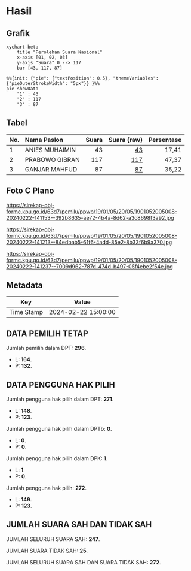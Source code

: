 # Hasil

## Grafik

```mermaid
xychart-beta
    title "Perolehan Suara Nasional"
    x-axis [01, 02, 03]
    y-axis "Suara" 0 --> 117
    bar [43, 117, 87]
```

```mermaid
%%{init: {"pie": {"textPosition": 0.5}, "themeVariables": {"pieOuterStrokeWidth": "5px"}} }%%
pie showData
    "1" : 43
    "2" : 117
    "3" : 87
```

## Tabel

| No. | Nama Paslon    | Suara | Suara (raw) | Persentase |
|:--- |:-------------- | -----:| -----------:| ----------:|
| 1   | ANIES MUHAIMIN | 43    | [43][p-1]   | 17,41      |
| 2   | PRABOWO GIBRAN | 117   | [117][p-2]  | 47,37      |
| 3   | GANJAR MAHFUD  | 87    | [87][p-3]   | 35,22      |


[p-1]: https://github.com/gigit-pemilu/pemilu-2024/blob/main/pilpres/hitung-suara/sub/19-kepulauan-bangka-belitung/sub/01-bangka/sub/05-pemali/sub/2005-pemali/sub/008-tps/sub/paslon-1.txt
[p-2]: https://github.com/gigit-pemilu/pemilu-2024/blob/main/pilpres/hitung-suara/sub/19-kepulauan-bangka-belitung/sub/01-bangka/sub/05-pemali/sub/2005-pemali/sub/008-tps/sub/paslon-2.txt
[p-3]: https://github.com/gigit-pemilu/pemilu-2024/blob/main/pilpres/hitung-suara/sub/19-kepulauan-bangka-belitung/sub/01-bangka/sub/05-pemali/sub/2005-pemali/sub/008-tps/sub/paslon-3.txt

## Foto C Plano

https://sirekap-obj-formc.kpu.go.id/63d7/pemilu/ppwp/19/01/05/20/05/1901052005008-20240222-141153--392b8635-ae72-4b4a-8d62-a3c8698f3a92.jpg

https://sirekap-obj-formc.kpu.go.id/63d7/pemilu/ppwp/19/01/05/20/05/1901052005008-20240222-141213--84edbab5-61f6-4add-85e2-8b33f6b9a370.jpg

https://sirekap-obj-formc.kpu.go.id/63d7/pemilu/ppwp/19/01/05/20/05/1901052005008-20240222-141237--7009d962-787d-474d-b497-05f4ebe2f54e.jpg


## Metadata

| Key        | Value               |
| ---------- | ------------------- |
| Time Stamp | 2024-02-22 15:00:00 |


## DATA PEMILIH TETAP

Jumlah pemilih dalam DPT: **296**.
 * L: **164**.
 * P: **132**.

## DATA PENGGUNA HAK PILIH

Jumlah pengguna hak pilih dalam DPT: **271**.
 * L: **148**.
 * P: **123**.

Jumlah pengguna hak pilih dalam DPTb: **0**.
 * L: **0**.
 * P: **0**.

Jumlah pengguna hak pilih dalam DPK: **1**.
 * L: **1**.
 * P: **0**.

Jumlah pengguna hak pilih: **272**.
 * L: **149**.
 * P: **123**.

## JUMLAH SUARA SAH DAN TIDAK SAH

JUMLAH SELURUH SUARA SAH: **247**.

JUMLAH SUARA TIDAK SAH: **25**.

JUMLAH SELURUH SUARA SAH DAN SUARA TIDAK SAH: **272**.


